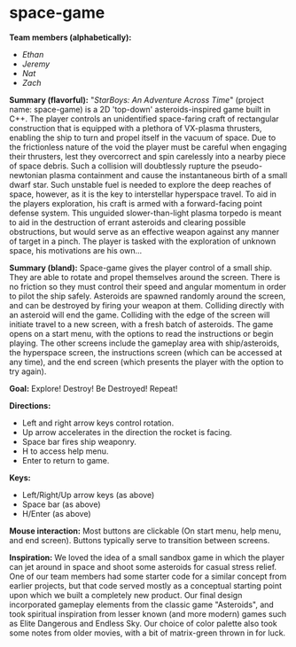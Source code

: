 # space-game
**Team members (alphabetically):**
* *Ethan*
* *Jeremy*
* *Nat*
* *Zach*

**Summary (flavorful):**
"*StarBoys: An Adventure Across Time*" (project name: space-game) is a 2D 'top-down' asteroids-inspired game built in C++.
The player controls an unidentified space-faring craft of rectangular construction that is equipped with a plethora of VX-plasma thrusters, enabling the ship to turn and propel itself in the vacuum of space. Due to the frictionless nature of the void the player must be careful when engaging their thrusters, lest they overcorrect and spin carelessly into a nearby piece of space debris. Such a collision will doubtlessly rupture the pseudo-newtonian plasma containment and cause the instantaneous birth of a small dwarf star. Such unstable fuel is needed to explore the deep reaches of space, however, as it is the key to interstellar hyperspace travel. To aid in the players exploration, his craft is armed with a forward-facing point defense system. This unguided slower-than-light plasma torpedo is meant to aid in the destruction of errant asteroids and clearing possible obstructions, but would serve as an effective weapon against any manner of target in a pinch. The player is tasked with the exploration of unknown space, his motivations are his own...

**Summary (bland):**
Space-game gives the player control of a small ship. They are able to rotate and propel themselves around the screen. There is no friction so they must control their speed and angular momentum in order to pilot the ship safely. Asteroids are spawned randomly around the screen, and can be destroyed by firing your weapon at them. Colliding directly with an asteroid will end the game. Colliding with the edge of the screen will initiate travel to a new screen, with a fresh batch of asteroids. The game opens on a start menu, with the options to read the instructions or begin playing. The other screens include the gameplay area with ship/asteroids, the hyperspace screen, the instructions screen (which can be accessed at any time), and the end screen (which presents the player with the option to try again).

**Goal:**
Explore! Destroy! Be Destroyed! Repeat!

**Directions:**
* Left and right arrow keys control rotation.
* Up arrow accelerates in the direction the rocket is facing.
* Space bar fires ship weaponry.
* H to access help menu.
* Enter to return to game.

**Keys:**
* Left/Right/Up arrow keys (as above)
* Space bar (as above)
* H/Enter (as above)

**Mouse interaction:**
Most buttons are clickable (On start menu, help menu, and end screen). Buttons typically serve to transition between screens.

**Inspiration:**
We loved the idea of a small sandbox game in which the player can jet around in space and shoot some asteroids for casual stress relief. One of our team members had some starter code for a similar concept from earlier projects, but that code served mostly as a conceptual starting point upon which we built a completely new product. Our final design incorporated gameplay elements from the classic game "Asteroids", and took spiritual inspiration from lesser known (and more modern) games such as Elite Dangerous and Endless Sky. Our choice of color palette also took some notes from older movies, with a bit of matrix-green thrown in for luck.
